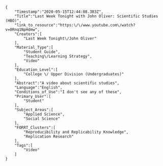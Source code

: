 
    {
        "Timestamp":"2020-05-15T12:44:08.383Z",
        "Title":"Last Week Tonight with John Oliver: Scientific Studies (HBO)",
        "link_to_resource":"https:\/\/www.youtube.com\/watch?v=0Rnq1NpHdmw",
        "Creators":[
            "Last Week Tonight\/John Oliver"
        ],
        "Material_Type":[
            "Student Guide",
            "Teaching\/Learning Strategy",
            "Video"
        ],
        "Education_Level":[
            "College \/ Upper Division (Undergraduates)"
        ],
        "Abstract":"A video about scientific studies",
        "Language":"English",
        "Conditions_of_Use":"I don't see any of these",
        "Primary_User":[
            "Student"
        ],
        "Subject_Areas":[
            "Applied Science",
            "Social Science"
        ],
        "FORRT_Clusters":[
            "Reproducibility and Replicability Knowledge",
            "Replication Research"
        ],
        "Tags":[
            "Video"
        ]
    }
